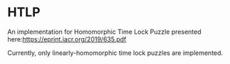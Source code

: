 # HTLP

An implementation for Homomorphic Time Lock Puzzle presented here:https://eprint.iacr.org/2019/635.pdf

Currently, only linearly-homomorphic time lock puzzles are implemented. 
